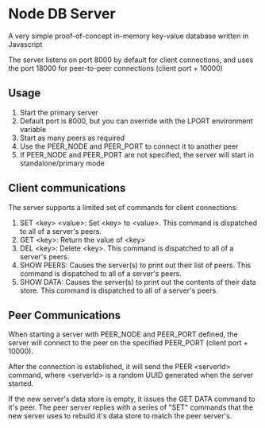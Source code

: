 # Node DB Server
A very simple proof-of-concept in-memory key-value database written in Javascript

The server listens on port 8000 by default for client connections, and uses the port 18000 for peer-to-peer connections (client port + 10000)

## Usage
1. Start the primary server
  1. Default port is 8000, but you can override with the LPORT environment variable
2. Start as many peers as required
  1. Use the PEER_NODE and PEER_PORT to connect it to another peer
  2. If PEER_NODE and PEER_PORT are not specified, the server will start in standalone/primary mode

## Client communications
The server supports a limited set of commands for client connections:
1. SET \<key\> \<value\>: Set \<key\> to \<value\>. This command is dispatched to all of a server's peers.
2. GET \<key\>: Return the value of \<key\>
3. DEL \<key\>: Delete \<key\>. This command is dispatched to all of a server's peers.
4. SHOW PEERS: Causes the server(s) to print out their list of peers. This command is dispatched to all of a server's peers.
5. SHOW DATA: Causes the server(s) to print out the contents of their data store. This command is dispatched to all of a server's peers.

## Peer Communications
When starting a server with PEER_NODE and PEER_PORT defined, the server will connect to the peer on the specified PEER_PORT (client port + 10000).

After the connection is established, it will send the PEER \<serverId\> command, where \<serverId\> is a random UUID generated when the server started.

If the new server's data store is empty, it issues the GET DATA command to it's peer. The peer server replies with a series of "SET" commands that the new server uses to rebuild it's data store to match the peer server's.
